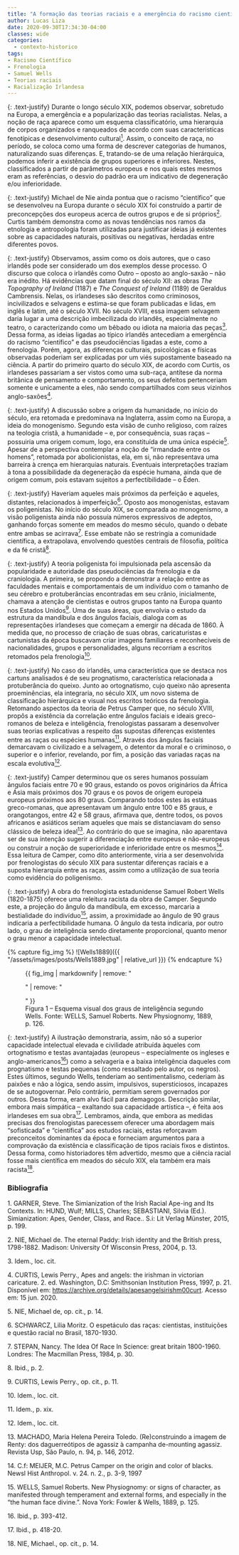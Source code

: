 ```yaml
---
title: "A formação das teorias raciais e a emergência do racismo científico nos Estados e Europa: o caso irlandês"
author: Lucas Liza
date: 2020-09-30T17:34:30-04:00
classes: wide
categories:
  - contexto-historico
tags:
- Racismo Científico
- Frenologia
- Samuel Wells
- Teorias raciais
- Racialização Irlandesa
---
```


{: .text-justify}
Durante o longo século XIX, podemos observar, sobretudo na Europa, a emergência e a popularização das teorias racialistas. Nelas, a noção de raça aparece como um esquema
classificatório, uma hierarquia de corpos organizados e ranqueados de acordo com suas características fenotípicas e desenvolvimento cultural[<sup>1</sup>](#ref1). Assim, o conceito de raça, no período, se
coloca como uma forma de descrever categorias de humanos, naturalizando suas diferenças. E, tratando-se de uma relação hierárquica, podemos inferir a existência de grupos superiores e
inferiores. Nestes, classificados a partir de parâmetros europeus e nos quais estes mesmos eram as referências, o desvio do padrão era um indicativo de degeneração e/ou inferioridade.

{: .text-justify}
Michael de Nie ainda pontua que o racismo “científico” que se desenvolveu na Europa durante o século XIX foi construído a partir de preconcepções dos europeus acerca de outros grupos e de si próprios[<sup>2</sup>](#ref2). Curtis
também demonstra como as novas tendências nos ramos da etnologia e antropologia foram utilizadas para justificar ideias já existentes sobre as capacidades naturais, positivas ou negativas, herdadas entre diferentes povos.

{: .text-justify}
Observamos, assim como os dois autores, que o caso irlandês pode ser considerado um dos exemplos desse processo. O discurso que coloca o irlandês como Outro – oposto ao anglo-saxão –
não era inédito. Há evidências que datam final do século XII: as obras _The Topography of Ireland_ (1187) e _The Conquest of Ireland_ (1189) de Geraldus Cambrensis. Nelas, os irlandeses são descritos
como criminosos, incivilizados e selvagens e estima-se que foram publicadas e lidas, em inglês e latim, até o século XVII. No século XVIII, essa imagem selvagem daria lugar a uma descrição
imbecilizada do irlandês, especialmente no teatro, o caracterizando como um bêbado ou idiota na maioria das peças[<sup>3</sup>](#ref3). Dessa forma, as ideias ligadas ao típico irlandês antecediam a emergência do
racismo “científico” e das pseudociências ligadas a este, como a frenologia. Porém, agora, as diferenças culturais, psicológicas e físicas observadas poderiam ser explicadas por um viés
supostamente baseado na ciência. A partir do primeiro quarto do século XIX, de acordo com Curtis, os irlandeses passariam a ser vistos como uma sub-raça, antítese da norma britânica de pensamento
e comportamento, os seus defeitos pertenceriam somente e unicamente a eles, não sendo compartilhados com seus vizinhos anglo-saxões[<sup>4</sup>](#ref4).

{: .text-justify}
A discussão sobre a origem da humanidade, no início do século, era retomada e predominava na Inglaterra, assim como na Europa, a ideia do monogenismo. Segundo esta visão de cunho religioso, com raízes na teologia cristã, a
humanidade – e, por consequência, suas raças – possuiria uma origem comum, logo, era constituída  de uma única espécie[<sup>5</sup>](#ref5). Apesar de a perspectiva contemplar a noção de “irmandade entre os
homens”, retomada por abolicionistas, ela, em si, não representava uma barreira à crença em hierarquias naturais. Eventuais interpretações traziam à tona a possibilidade da degeneração da
espécie humana, ainda que de origem comum, pois estavam sujeitos a perfectibilidade – o Éden.

{: .text-justify}
Haveriam aqueles mais próximos da perfeição e aqueles, distantes, relacionados à imperfeição[<sup>6</sup>](#ref6). Oposto aos monogenistas, estavam os poligenistas. No início do século XIX, se comparada
ao monogenismo, a visão poligenista ainda não possuía números expressivos de adeptos, ganhando forças somente em meados do mesmo século, quando o debate entre ambas se acirrava[<sup>7</sup>](#ref7). Esse
embate não se restringia a comunidade científica, a extrapolava, envolvendo questões centrais de filosofia, política e da fé cristã[<sup>8</sup>](#ref8).

{: .text-justify}
A teoria poligenista foi impulsionada pela ascensão da popularidade e autoridade das pseudociências da frenologia e da craniologia. A primeira, se propondo a demonstrar a relação entre
as faculdades mentais e comportamentais de um indivíduo com o tamanho de seu cérebro e protuberâncias encontradas em seu crânio, inicialmente, chamava a atenção de cientistas e outros
grupos tanto na Europa quanto nos Estados Unidos[<sup>9</sup>](#ref9). Uma de suas áreas, que envolvia o estudo da estrutura da mandíbula e dos ângulos faciais, dialoga com as representações irlandeses que
começam a emergir na década de 1860. À medida que, no processo de criação de suas obras, caricaturistas e cartunistas da época buscavam criar imagens familiares e reconhecíveis de nacionalidades, grupos e personalidades, alguns recorriam a escritos retomados pela frenologia[<sup>10</sup>](#ref10).

{: .text-justify}
No caso do irlandês, uma característica que se destaca nos cartuns analisados é de seu prognatismo, característica relacionada a protuberância do queixo. Junto ao ortognatismo, cujo
queixo não apresenta proeminências, ela integraria, no século XIX, um novo sistema de classificação hierárquica e visual nos escritos teóricos da frenologia. Retomando aspectos da teoria
de Petrus Camper que, no século XVIII, propôs a existência da correlação entre ângulos faciais e ideais greco-romanos de beleza e inteligência, frenologistas passaram a desenvolver suas teorias
explicativas a respeito das supostas diferenças existentes entre as raças ou espécies humanas[<sup>11</sup>](#ref11). Através dos ângulos faciais demarcavam o civilizado e a selvagem, o detentor da moral e o
criminoso, o superior e o inferior, revelando, por fim, a posição das variadas raças na escala evolutiva[<sup>12</sup>](#ref12).

{: .text-justify}
Camper determinou que os seres humanos possuíam <span class="tool" data-tip="O método de Camper envolvia traçar uma linha que partia da frente dos dentes incisivos até a parte proeminente da testa. Esta era interseccionada por uma outra linha horizontal, desenhada da base do nariz ao orifício do ouvido, produzindo assim o 'ângulo facial'.">ângulos faciais</span> entre 70 e 90 graus, estando os povos originários da África e Ásia mais próximos dos 70 graus e os povos de origem europeia europeus próximos aos 80 graus. Comparando todos estes às estátuas greco-romanas, que apresentavam um ângulo entre 100 e 85 graus, e orangotangos, entre 42 e 58 graus, afirmava que,
dentre todos, os povos africanos e asiáticos seriam aqueles que mais se distanciavam do senso clássico de beleza ideal[<sup>13</sup>](#ref13). Ao contrário do que se imagina, não aparentava ser de sua intenção
sugerir a diferenciação entre europeus e não-europeus ou construir a noção de superioridade e inferioridade entre os mesmos[<sup>14</sup>](#ref14). Essa leitura de Camper, como dito anteriormente, viria a ser
desenvolvida por frenologistas do século XIX para sustentar diferenças raciais e a suposta hierarquia entre as raças, assim como a utilização de sua teoria como evidência do poligenismo.

{: .text-justify}
A obra do frenologista estadunidense Samuel Robert Wells (1820-1875) oferece uma releitura racista da obra de Camper. Segundo este, a projeção do ângulo da mandíbula, em excesso,
marcaria a bestialidade do indivíduo[<sup>15</sup>](#ref15), assim, a proximidade ao ângulo de 90 graus indicaria a perfectibilidade humana. O ângulo da testa indicaria, por outro lado, o grau de inteligência sendo
diretamente proporcional, quanto menor o grau menor a capacidade intelectual.

{% capture fig_img %}
![Wells1889]({{ "/assets/images/posts/Wells1889.jpg" | relative_url }})
{% endcapture %}
<figure>
{{ fig_img | markdownify | remove: "<p>" | remove: "</p>" }}
<figcaption> Figura 1 – Esquema visual dos graus de inteligência segundo Wells. Fonte: WELLS, Samuel Roberts. New Physiognomy, 1889, p. 126.</figcaption>
</figure>

{: .text-justify}
A ilustração demonstraria, assim, não só a superior capacidade intelectual elevada e civilidade atribuída àqueles com ortognatismo e testas avantajadas (europeus – especialmente os
ingleses e anglo-americanos[<sup>16</sup>](#ref16)) como a selvageria e a baixa inteligência daqueles com prognatismo e testas pequenas (como ressaltado pelo autor, os negros). Estes últimos, segundo Wells, tenderiam ao sentimentalismo, cederiam às paixões e não a lógica, sendo assim, impulsivos, supersticiosos, incapazes de se autogovernar. Pelo contrário, permitiam serem governados por outros. Dessa forma,
eram alvo fácil para demagogos. Descrição similar, embora mais simpática – exaltando sua capacidade artística –, é feita aos irlandeses em sua obra[<sup>17</sup>](#ref17). Lembramos, ainda, que embora as
medidas precisas dos frenologistas parecessem oferecer uma abordagem mais “sofisticada” e “científica” aos estudos raciais, estas reforçavam preconceitos dominantes da época e forneciam
argumentos para a comprovação da existência e classificação de tipos raciais fixos e distintos. Dessa forma, como historiadores têm advertido, mesmo que a ciência racial fosse mais científica em
meados do século XIX, ela também era mais racista[<sup>18</sup>](#ref18).

### Bibliografia
<a name="ref1">1.</a> GARNER, Steve. The Simianization of the Irish Racial Ape-ing and Its Contexts. In: HUND, Wulf; MILLS, Charles; SEBASTIANI, Silvia (Ed.). Simianization: Apes, Gender, Class, and Race.. S.i: Lit Verlag Münster, 2015, p. 199.

<a name="ref2">2.</a> NIE, Michael de. The eternal Paddy: Irish identity and the British press, 1798-1882. Madison: University Of Wisconsin Press, 2004, p. 13.

<a name="ref3">3.</a> Idem., loc. cit.

<a name="ref4">4.</a> CURTIS, Lewis Perry., Apes and angels: the irishman in victorian caricature. 2. ed. Washington, D.C: Smithsonian Institution Press, 1997, p. 21. Disponível em: https://archive.org/details/apesangelsirishm00curt. Acesso em: 15 jun. 2020.

<a name="ref5">5.</a> NIE, Michael de, op. cit., p. 14.

<a name="ref6">6.</a> SCHWARCZ, Lilia Moritz. O espetáculo das raças: cientistas, instituições e questão racial no Brasil, 1870-1930.

<a name="ref7">7.</a> STEPAN, Nancy. The Idea Of Race In Science: great britain 1800-1960. Londres: The Macmillan Press, 1984, p. 30.

<a name="ref8">8.</a> Ibid., p. 2.

<a name="ref9">9.</a> CURTIS, Lewis Perry., op. cit., p. 11.

<a name="ref10">10.</a> Idem., loc. cit.

<a name="ref11">11.</a> Idem., p. xix.

<a name="ref12">12.</a> Idem., loc. cit.

<a name="ref13">13.</a> MACHADO, Maria Helena Pereira Toledo. (Re)construindo a imagem de Renty: dos daguerreótipos de agassiz à campanha de-mounting agassiz. Revista Usp, São Paulo, n. 94, p. 146, 2012.

<a name="ref14">14.</a> C.f: MEIJER, M.C. Petrus Camper on the origin and color of blacks. Newsl Hist Anthropol. v. 24. n. 2., p. 3-9, 1997

<a name="ref15">15.</a> WELLS, Samuel Roberts. New Physiognomy: or signs of character, as manifested through temperament and external forms, and especially in the “the human face divine.”. Nova York: Fowler & Wells, 1889, p. 125.

<a name="ref16">16.</a> Ibid., p. 393-412.

<a name="ref17">17.</a> Ibid., p. 418-20.

<a name="ref18">18.</a> NIE, Michael., op. cit., p. 14.
